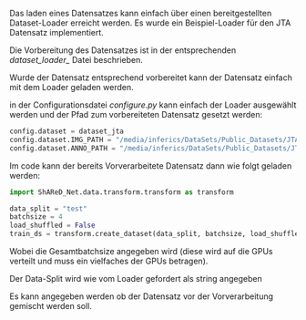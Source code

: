 Das laden eines Datensatzes kann einfach über einen bereitgestellten Dataset-Loader erreicht werden. Es wurde ein Beispiel-Loader für den JTA Datensatz implementiert.

Die Vorbereitung des Datensatzes ist in der entsprechenden *dataset_loader_* Datei beschrieben.

Wurde der Datensatz entsprechend vorbereitet kann der Datensatz einfach mit dem Loader geladen werden.

in der Configurationsdatei *configure.py* kann einfach der Loader ausgewählt werden und der Pfad zum vorbereiteten Datensatz gesetzt werden:

```python
config.dataset = dataset_jta
config.dataset.IMG_PATH = "/media/inferics/DataSets/Public_Datasets/JTA-Dataset/images"
config.dataset.ANNO_PATH = "/media/inferics/DataSets/Public_Datasets/JTA-Dataset/new_image_annotations"
```

Im code kann der bereits Vorverarbeitete Datensatz dann wie folgt geladen werden:

```python
import ShAReD_Net.data.transform.transform as transform

data_split = "test"
batchsize = 4
load_shuffled = False
train_ds = transform.create_dataset(data_split, batchsize, load_shuffled)
```

Wobei die Gesamtbatchsize angegeben wird (diese wird auf die GPUs verteilt und muss ein vielfaches der GPUs betragen).

Der Data-Split wird wie vom Loader gefordert als string angegeben

Es kann angegeben werden ob der Datensatz vor der Vorverarbeitung gemischt werden soll.
